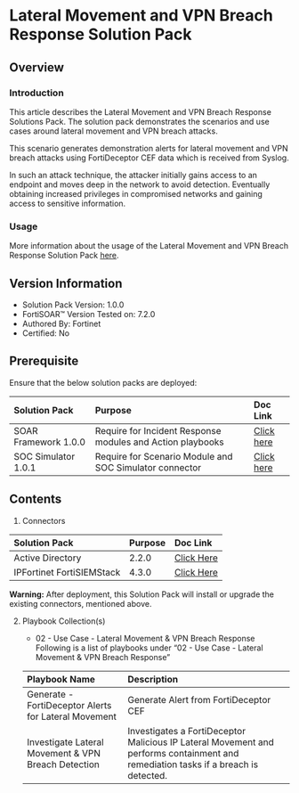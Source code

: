 # Lateral Movement and VPN Breach Response Solution Pack

## Overview

### Introduction

This article describes the Lateral Movement and VPN Breach Response Solutions Pack. The solution pack demonstrates the scenarios and use cases around lateral movement and VPN breach attacks.

This scenario generates demonstration alerts for lateral movement and VPN breach attacks using FortiDeceptor CEF data which is received from Syslog.

In such an attack technique, the attacker initially gains access to an endpoint and moves deep in the network to avoid detection. Eventually obtaining increased privileges in compromised networks and gaining access to sensitive information.

### Usage

More information about the usage of the Lateral Movement and VPN Breach Response Solution Pack [here](https://github.com/fortinet-fortisoar/solution-pack-lateral-movement-and-vpn-breach-response/blob/develop/docs/solution-pack-guide.md).

## Version Information

- Solution Pack Version: 1.0.0
- FortiSOAR™ Version Tested on: 7.2.0
- Authored By: Fortinet
- Certified: No

## Prerequisite

Ensure that the below solution packs are deployed:

**Solution Pack**|**Purpose**|**Doc Link**|
| :- | :- | :- |
|SOAR Framework 1.0.0|Require for Incident Response modules and Action playbooks|[Click here](https://github.com/fortinet-fortisoar/solution-pack-soar-framework/blob/develop/README.md)|
|SOC Simulator 1.0.1|Require for Scenario Module and SOC Simulator connector| [Click here](https://github.com/fortinet-fortisoar/solution-pack-soc-simulator/blob/develop/README.md)|

## Contents

1. Connectors

**Solution Pack**|**Purpose**|**Doc Link**|
| :- | :- | :- |
|Active Directory|2.2.0|[Click Here](https://docs.fortinet.com/document/fortisoar/2.2.0/active-directory/154/active-directory-v2-2-0)|
|IPFortinet FortiSIEMStack|4.3.0|[Click Here](https://docs.fortinet.com/document/fortisoar/4.3.0/fortinet-fortisiem/187/fortinet-fortisiem-v4-3-0)|

**Warning:** After deployment, this Solution Pack will install or upgrade the existing connectors, mentioned above.

2. Playbook Collection(s)

    - 02 - Use Case - Lateral Movement & VPN Breach Response 
Following is a list of playbooks under “02 - Use Case - Lateral Movement & VPN Breach Response”

    **Playbook Name**|**Description**
    | :- | :- |
    |Generate - FortiDeceptor Alerts for Lateral Movement|Generate Alert from FortiDeceptor CEF|
    |Investigate Lateral Movement & VPN Breach Detection|Investigates a FortiDeceptor Malicious IP Lateral Movement and performs containment and remediation tasks if a breach is detected.|
